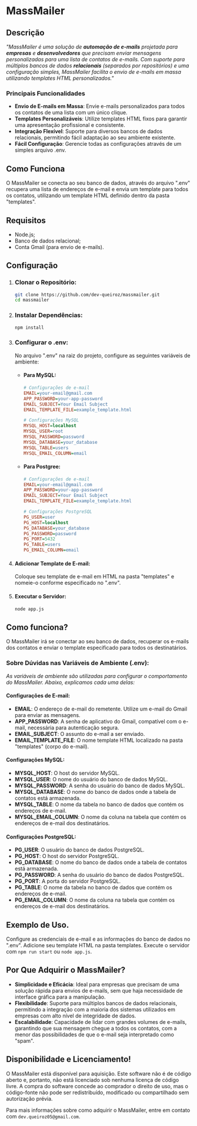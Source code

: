 # MassMailer

## Descrição

*"MassMailer é uma solução de **automação de e-mails** projetada para **empresas** e **desenvolvedores** que precisam enviar mensagens personalizadas para uma lista de contatos de e-mails. Com suporte para múltiplos bancos de dados **relacionais** (separados por repositórios) e uma configuração simples, MassMailer facilita o envio de e-mails em massa utilizando templates HTML personalizados."*

### Principais Funcionalidades

- **Envio de E-mails em Massa**: Envie e-mails personalizados para todos os contatos de uma lista com um único clique.
- **Templates Personalizáveis**: Utilize templates HTML fixos para garantir uma apresentação profissional e consistente.
- **Integração Flexível**: Suporte para diversos bancos de dados relacionais, permitindo fácil adaptação ao seu ambiente existente.
- **Fácil Configuração**: Gerencie todas as configurações através de um simples arquivo .env.

## Como Funciona

O MassMailer se conecta ao seu banco de dados, através do arquivo ".env" recupera uma lista de endereços de e-mail e envia um template para todos os contatos, utilizando um template HTML definido dentro da pasta "templates".

## Requisitos

- Node.js;
- Banco de dados relacional;
- Conta Gmail (para envio de e-mails).

## Configuração

1. ### Clonar o Repositório:

    ```bash
    git clone https://github.com/dev-queiroz/massmailer.git
    cd massmailer
    ```

2. ### Instalar Dependências:

    ```bash
    npm install
    ```

3. ### Configurar o .env:

    No arquivo ".env" na raiz do projeto, configure as seguintes variáveis de ambiente:
    
    - #### Para MySQL:

        ```ini
        # Configurações de e-mail
        EMAIL=your-email@gmail.com
        APP_PASSWORD=your-app-password
        EMAIL_SUBJECT=Your Email Subject
        EMAIL_TEMPLATE_FILE=example_template.html

        # Configurações MySQL
        MYSQL_HOST=localhost
        MYSQL_USER=root
        MYSQL_PASSWORD=password
        MYSQL_DATABASE=your_database
        MYSQL_TABLE=users
        MYSQL_EMAIL_COLUMN=email
        ```

    - #### Para Postgree:

        ```ini
        # Configurações de e-mail
        EMAIL=your-email@gmail.com
        APP_PASSWORD=your-app-password
        EMAIL_SUBJECT=Your Email Subject
        EMAIL_TEMPLATE_FILE=example_template.html

        # Configurações PostgreSQL
        PG_USER=user
        PG_HOST=localhost
        PG_DATABASE=your_database
        PG_PASSWORD=password
        PG_PORT=5432
        PG_TABLE=users
        PG_EMAIL_COLUMN=email

        ```

4. #### Adicionar Template de E-mail:

    Coloque seu template de e-mail em HTML na pasta "templates" e nomeie-o conforme especificado no ".env".

5. #### Executar o Servidor:

    ```bash
    node app.js
    ```

## Como funciona?

O MassMailer irá se conectar ao seu banco de dados, recuperar os e-mails dos contatos e enviar o template especificado para todos os destinatários.

### Sobre Dúvidas nas Variáveis de Ambiente (.env):

*As variáveis de ambiente são utilizadas para configurar o comportamento do MassMailer. Abaixo, explicamos cada uma delas:*

#### Configurações de E-mail:

- **EMAIL**: O endereço de e-mail do remetente. Utilize um e-mail do Gmail para enviar as mensagens.
- **APP_PASSWORD**: A senha de aplicativo do Gmail, compatível com o e-mail, necessária para autenticação segura.
- **EMAIL_SUBJECT**: O assunto do e-mail a ser enviado.
- **EMAIL_TEMPLATE_FILE**: O nome template HTML localizado na pasta "templates" (corpo do e-mail).

#### Configurações MySQL:

- **MYSQL_HOST**: O host do servidor MySQL.
- **MYSQL_USER**: O nome do usuário do banco de dados MySQL.
- **MYSQL_PASSWORD**: A senha do usuário do banco de dados MySQL.
- **MYSQL_DATABASE**: O nome do banco de dados onde a tabela de contatos está armazenada.
- **MYSQL_TABLE**: O nome da tabela no banco de dados que contém os endereços de e-mail.
- **MYSQL_EMAIL_COLUMN**: O nome da coluna na tabela que contém os endereços de e-mail dos destinatários.

#### Configurações PostgreSQL:

- **PG_USER**: O usuário do banco de dados PostgreSQL.
- **PG_HOST**: O host do servidor PostgreSQL.
- **PG_DATABASE**: O nome do banco de dados onde a tabela de contatos está armazenada.
- **PG_PASSWORD**: A senha do usuário do banco de dados PostgreSQL.
- **PG_PORT**: A porta do servidor PostgreSQL.
- **PG_TABLE**: O nome da tabela no banco de dados que contém os endereços de e-mail.
- **PG_EMAIL_COLUMN**: O nome da coluna na tabela que contém os endereços de e-mail dos destinatários.

## Exemplo de Uso.

Configure as credenciais de e-mail e as informações do banco de dados no ".env".
Adicione seu template HTML na pasta templates.
Execute o servidor com `npm run start` ou `node app.js`.

## Por Que Adquirir o MassMailer?

- **Simplicidade e Eficácia**: Ideal para empresas que precisam de uma solução rápida para envios de e-mails, sem que haja necessidade de interface gráfica para a manipulação.
- **Flexibilidade**: Suporte para múltiplos bancos de dados relacionais, permitindo a integração com a maioria dos sistemas utilizados em empresas com alto nível de integridade de dados.
- **Escalabilidade**: Capacidade de lidar com grandes volumes de e-mails, garantindo que sua mensagem chegue a todos os contatos, com a menor das possibilidades de que o e-mail seja interpretado como "spam".

## Disponibilidade e Licenciamento!

O MassMailer está disponível para aquisição. Este software não é de código aberto e, portanto, não está licenciado sob nenhuma licença de código livre. A compra do software concede ao comprador o direito de uso, mas o código-fonte não pode ser redistribuído, modificado ou compartilhado sem autorização prévia.

Para mais informações sobre como adquirir o MassMailer, entre em contato com `dev.queiroz05@gmail.com`.